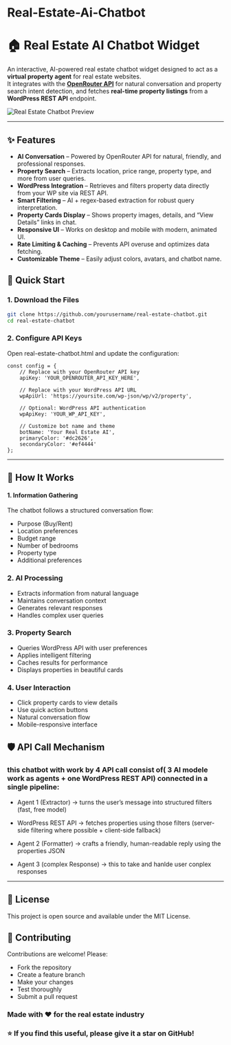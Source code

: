 # Real-Estate-Ai-Chatbot
# 🏠 Real Estate AI Chatbot Widget

An interactive, AI-powered real estate chatbot widget designed to act as a **virtual property agent** for real estate websites.  
It integrates with the **[OpenRouter API](https://openrouter.ai/)** for natural conversation and property search intent detection, and fetches **real-time property listings** from a **WordPress REST API** endpoint.  

![Real Estate Chatbot Preview](https://via.placeholder.com/800x400?text=Real+Estate+AI+Chatbot+Preview)

---

## ✨ Features

- **AI Conversation** – Powered by OpenRouter API for natural, friendly, and professional responses.
- **Property Search** – Extracts location, price range, property type, and more from user queries.
- **WordPress Integration** – Retrieves and filters property data directly from your WP site via REST API.
- **Smart Filtering** – AI + regex-based extraction for robust query interpretation.
- **Property Cards Display** – Shows property images, details, and “View Details” links in chat.
- **Responsive UI** – Works on desktop and mobile with modern, animated UI.
- **Rate Limiting & Caching** – Prevents API overuse and optimizes data fetching.
- **Customizable Theme** – Easily adjust colors, avatars, and chatbot name.

## 🚀 Quick Start

### 1. Download the Files
```bash
git clone https://github.com/yourusername/real-estate-chatbot.git
cd real-estate-chatbot
 ```
### 2. Configure API Keys
Open real-estate-chatbot.html and update the configuration:
```
const config = {
    // Replace with your OpenRouter API key
    apiKey: 'YOUR_OPENROUTER_API_KEY_HERE',
    
    // Replace with your WordPress API URL
    wpApiUrl: 'https://yoursite.com/wp-json/wp/v2/property',
    
    // Optional: WordPress API authentication
    wpApiKey: 'YOUR_WP_API_KEY',
    
    // Customize bot name and theme
    botName: 'Your Real Estate AI',
    primaryColor: '#dc2626',
    secondaryColor: '#ef4444'
};
 ```
------------------------------------------
## 📝 How It Works
#### 1. Information Gathering
The chatbot follows a structured conversation flow:
- Purpose (Buy/Rent)
- Location preferences
- Budget range
- Number of bedrooms
- Property type
- Additional preferences
### 2. AI Processing
- Extracts information from natural language
- Maintains conversation context
- Generates relevant responses
- Handles complex user queries
### 3. Property Search
- Queries WordPress API with user preferences
- Applies intelligent filtering
- Caches results for performance
- Displays properties in beautiful cards
### 4. User Interaction
- Click property cards to view details
- Use quick action buttons
- Natural conversation flow
- Mobile-responsive interface

  
## 🛡️ API Call Mechanism 
### this chatbot with work by 4 API call consist of( 3 AI modele work as agents + one WordPress REST API) connected in a single pipeline:

- Agent 1 (Extractor) → turns the user’s message into structured filters (fast, free model)

- WordPress REST API → fetches properties using those filters (server-side filtering where possible + client-side fallback)

- Agent 2 (Formatter) → crafts a friendly, human-readable reply using the properties JSON

- Agent 3 (complex Response) → this to take and hanlde user conplex responses

------------------------------------------------------------------------  

## 📄 License
This project is open source and available under the MIT License.

## 🤝 Contributing
Contributions are welcome! Please:

- Fork the repository
- Create a feature branch
- Make your changes
- Test thoroughly
- Submit a pull request
### Made with ❤️ for the real estate industry

### ⭐ If you find this useful, please give it a star on GitHub!
